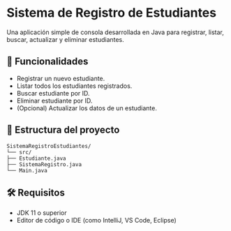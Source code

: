 # Sistema de Registro de Estudiantes

Una aplicación simple de consola desarrollada en Java para registrar, listar, buscar, actualizar y eliminar estudiantes.

## 📌 Funcionalidades

- Registrar un nuevo estudiante.
- Listar todos los estudiantes registrados.
- Buscar estudiante por ID.
- Eliminar estudiante por ID.
- (Opcional) Actualizar los datos de un estudiante.

## 🧱 Estructura del proyecto
```
SistemaRegistroEstudiantes/
└── src/
├── Estudiante.java
├── SistemaRegistro.java
└── Main.java
```
## 🛠️ Requisitos

- JDK 11 o superior
- Editor de código o IDE (como IntelliJ, VS Code, Eclipse)